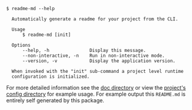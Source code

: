 ```sh-session
$ readme-md --help

  Automatically generate a readme for your project from the CLI.

  Usage
      $ readme-md [init]

  Options
      --help, -h               Display this message.
      --non-interactive, -n    Run in non-interactive mode.
      --version, -v            Display the application version.

  When invoked with the "init" sub-command a project level runtime
  configuration is initialized.
```

For more detailed information see the [doc directory](doc/) or view the [project's config directory](.config/readme-md/) for example usage.
For example output this `README.md` is entirely self generated by this package.
